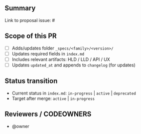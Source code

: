 ## Summary
Link to proposal issue: #<id>

## Scope of this PR
- [ ] Adds/updates folder `_specs/<family>/<version>/`
- [ ] Updates required fields in `index.md`
- [ ] Includes relevant artifacts: HLD / LLD / API / UX
- [ ] Updates `updated_at` and appends to `changelog` (for updates)

## Status transition
- Current status in `index.md`: `in-progress` | `active` | `deprecated`
- Target after merge: `active` | `in-progress`

## Reviewers / CODEOWNERS
- @owner
